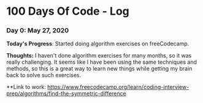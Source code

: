 # 100 Days Of Code - Log

### Day 0: May 27, 2020

**Today's Progress**: Started doing algorithm exercises on freeCodecamp. 

**Thoughts:** I haven't done algorithm exercises for many months, so it was really challenging. It seems like I have been using the same techniques and methods, so this is a great way to learn new things while getting my brain back to solve such exercises.  

**Link to work: https://www.freecodecamp.org/learn/coding-interview-prep/algorithms/find-the-symmetric-difference





